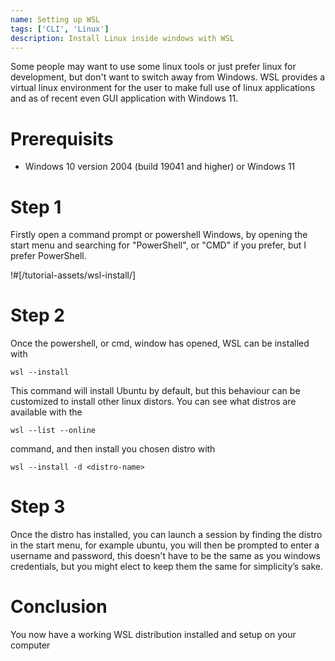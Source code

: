 ```yaml
---
name: Setting up WSL
tags: ['CLI', 'Linux']
description: Install Linux inside windows with WSL
---
```

Some people may want to use some linux tools or just prefer linux for development, but don't want to switch away from
Windows. WSL provides a virtual linux environment for the user to make full use of linux applications and as of recent
even GUI application with Windows 11.

# Prerequisits
- Windows 10 version 2004 (build 19041 and higher) or Windows 11

# Step 1
Firstly open a command prompt or powershell Windows, by opening the start menu and searching for "PowerShell", or "CMD"
if you prefer, but I prefer PowerShell.

!#[/tutorial-assets/wsl-install/]

# Step 2
Once the powershell, or cmd, window has opened, WSL can be installed with 
```batch
wsl --install
```

This command will install Ubuntu by default, but this behaviour can be customized to install other linux distors. You can
see what distros are available with the
```batch
wsl --list --online
```
command, and then install you chosen distro with
```batch
wsl --install -d <distro-name>
```

# Step 3
Once the distro has installed, you can launch a session by finding the distro in the start menu, for example ubuntu,
you will then be prompted to enter a username and password, this doesn't have to be the same as you windows credentials,
but you might elect to keep them the same for simplicity’s sake.

# Conclusion
You now have a working WSL distribution installed and setup on your computer